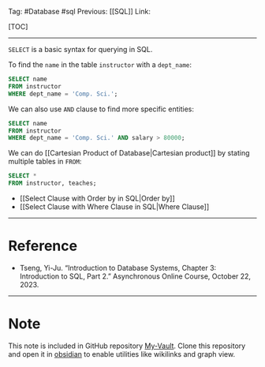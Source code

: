 Tag: #Database #sql 
Previous: [[SQL]]
Link: 

[TOC]

---

`SELECT` is a basic syntax for querying in SQL.

To find the `name` in the table `instructor` with a `dept_name`:

```sql
SELECT name
FROM instructor
WHERE dept_name = 'Comp. Sci.';
```

We can also use `AND` clause to find more specific entities:

```sql
SELECT name
FROM instructor
WHERE dept_name = 'Comp. Sci.' AND salary > 80000;
```

We can do [[Cartesian Product of Database|Cartesian product]] by stating multiple tables in `FROM`:

```sql
SELECT *
FROM instructor, teaches;
```

- [[Select Clause with Order by in SQL|Order by]]
- [[Select Clause with Where Clause in SQL|Where Clause]]

---

# Reference

- Tseng, Yi-Ju. “Introduction to Database Systems, Chapter 3: Introduction to SQL, Part 2.” Asynchronous Online Course, October 22, 2023.

---

# Note

This note is included in GitHub repository [My-Vault](https://github.com/LittleD3092/My-Vault.git). Clone this repository and open it in [obsidian](https://obsidian.md/) to enable utilities like wikilinks and graph view.